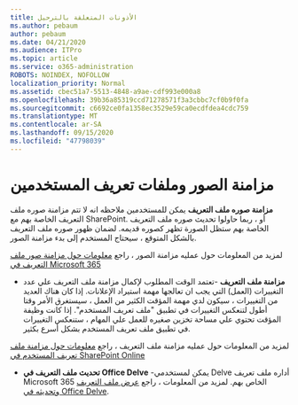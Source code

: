 ```yaml
---
title: الأذونات المتعلقة بالترحيل
ms.author: pebaum
author: pebaum
ms.date: 04/21/2020
ms.audience: ITPro
ms.topic: article
ms.service: o365-administration
ROBOTS: NOINDEX, NOFOLLOW
localization_priority: Normal
ms.assetid: cbec51a7-5513-4848-a9ae-cdf993e000a8
ms.openlocfilehash: 39b36a85319ccd71278571f3a3cbbc7cf0b9f0fa
ms.sourcegitcommit: c6692ce0fa1358ec3529e59ca0ecdfdea4cdc759
ms.translationtype: MT
ms.contentlocale: ar-SA
ms.lasthandoff: 09/15/2020
ms.locfileid: "47798039"
---
```

# <a name="user-profile-and-photo-synchronization"></a>مزامنة الصور وملفات تعريف المستخدمين

 **مزامنة صوره ملف التعريف** يمكن للمستخدمين ملاحظه انه لا تتم مزامنة صوره ملف التعريف الخاصة بهم مع SharePoint. أو ، ربما حاولوا تحديث صوره ملف التعريف الخاصة بهم ستظل الصورة تظهر كصوره قديمه. لضمان ظهور صوره ملف التعريف بالشكل المتوقع ، سيحتاج المستخدم إلى بدء مزامنة الصور. 
  
لمزيد من المعلومات حول عمليه مزامنة الصور ، راجع [معلومات حول مزامنة صور ملف التعريف في Microsoft 365](https://go.microsoft.com/fwlink/?linkid=2022634)
  
- **مزامنة ملف التعريف** -تعتمد الوقت المطلوب لإكمال مزامنة ملف التعريف علي عدد التغييرات (العمل) التي يجب ان تعالجها مهمة استيراد الإعلانات. إذا كان هناك العديد من التغييرات ، سيكون لدي مهمة المؤقت الكثير من العمل ، سيستغرق الأمر وقتا أطول لتنعكس التغييرات في تطبيق "ملف تعريف المستخدم". إذا كانت وظيفة المؤقت تحتوي علي مساحة تخزين صغيره للعمل علي المهام ، ستنعكس التغييرات في تطبيق ملف تعريف المستخدم بشكل أسرع بكثير. 
  
لمزيد من المعلومات حول عمليه مزامنة ملف التعريف ، راجع [معلومات حول مزامنة ملف تعريف المستخدم في SharePoint Online](https://go.microsoft.com/fwlink/?linkid=2022639)
    
- **تحديث ملف التعريف في Office Delve** -يمكن لمستخدمي Delve أداره ملف تعريف Microsoft 365 الخاص بهم. لمزيد من المعلومات ، راجع [عرض ملف التعريف وتحديثه في Office Delve](https://support.office.com/article/View-and-update-your-profile-in-Office-Delve-4e84343b-eedf-45a1-aeb9-8627ccca14ba).
    

